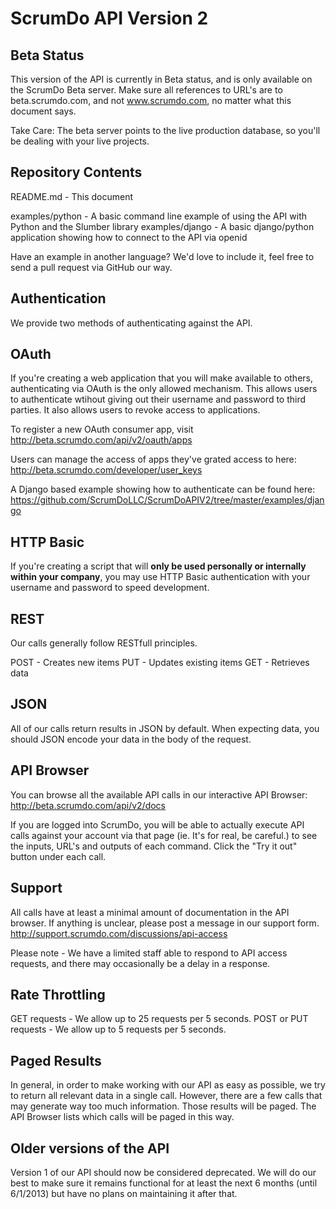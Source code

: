ScrumDo API Version 2
=====================

Beta Status
-----------

This version of the API is currently in Beta status, and is only available on the ScrumDo Beta server.  Make sure all references to URL's are to beta.scrumdo.com, and not www.scrumdo.com, no matter what this document says.  

Take Care: The beta server points to the live production database, so you'll be dealing with your live projects.


Repository Contents
-------------------

README.md - This document

examples/python - A basic command line example of using the API with Python and the Slumber library
examples/django - A basic django/python application showing how to connect to the API via openid

Have an example in another language?  We'd love to include it, feel free to send a pull request via GitHub our way.


Authentication
--------------

We provide two methods of authenticating against the API.


## OAuth

If you're creating a web application that you will make available to others, authenticating via OAuth is the only allowed mechanism.  This allows users to authenticate wtihout giving out their username and password to third parties.  It also allows users to revoke access to applications.

To register a new OAuth consumer app, visit http://beta.scrumdo.com/api/v2/oauth/apps

Users can manage the access of apps they've grated access to here: http://beta.scrumdo.com/developer/user_keys

A Django based example showing how to authenticate can be found here:
https://github.com/ScrumDoLLC/ScrumDoAPIV2/tree/master/examples/django


## HTTP Basic
If you're creating a script that will **only be used personally or internally within your company**, you may use HTTP Basic authentication with your username and password to speed development.


REST
----

Our calls generally follow RESTfull principles.

POST - Creates new items
PUT - Updates existing items
GET - Retrieves data

JSON
----

All of our calls return results in JSON by default.  When expecting data, you should JSON encode your data in the body of the request.


API Browser
-----------

You can browse all the available API calls in our interactive API Browser: http://beta.scrumdo.com/api/v2/docs

If you are logged into ScrumDo, you will be able to actually execute API calls against your account via that page (ie. It's for real, be careful.) to see the inputs, URL's and outputs of each command.  Click the "Try it out" button under each call.


Support
-------

All calls have at least a minimal amount of documentation in the API browser.  If anything is unclear, please post a message in our support form.
http://support.scrumdo.com/discussions/api-access

Please note - We have a limited staff able to respond to API access requests, and there may occasionally be a delay in a response.

Rate Throttling
---------------

GET requests - We allow up to 25 requests per 5 seconds.
POST or PUT requests - We allow up to 5 requests per 5 seconds.

Paged Results
-------------

In general, in order to make working with our API as easy as possible, we try to return all relevant data in a single call.  However, there are a few calls that may generate way too much information.  Those results will be paged.  The API Browser lists which calls will be paged in this way.


Older versions of the API
-------------------------

Version 1 of our API should now be considered deprecated.  We will do our best to make sure it remains functional for at least the next 6 months (until 6/1/2013) but have no plans on maintaining it after that.  


